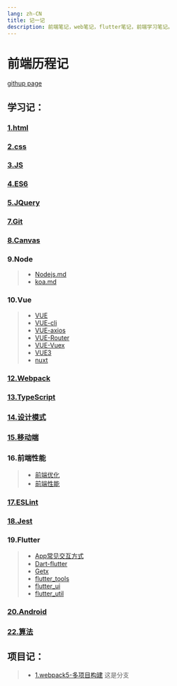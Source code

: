 ```yaml
---
lang: zh-CN
title: 记一记
description: 前端笔记，web笔记，flutter笔记，前端学习笔记。
---
```

# 前端历程记

[githup page](https://wall-e-web.github.io/jiji)

## 学习记：
<!-- [vue](./study/10.Vue/VUE) -->
### <a href="./study/1.html/html.md" target="_blank">1.html</a> 
### <a href="./study/2.css/less.md" target="_blank">2.css</a>
### <a href="./study/3.JS/javascript.md" target="_blank">3.JS</a>
### <a href="./study/4.ES6/ES6.md" target="_blank">4.ES6</a>
### <a href="./study/5.JQuery/JQuery.md" target="_blank">5.JQuery</a>
### <a href="./study/7.Git/git.md" target="_blank">7.Git</a>
### <a href="./study/8.Canvas/canvas.md" target="_blank">8.Canvas</a>
### **9.Node** 
> + <a href="./study/9.Node/Nodejs.md" target="_blank">Nodejs.md</a>
> + <a href="./study/9.Node/koa.md" target="_blank">koa.md</a>
### **10.Vue**
> + <a href="./study/10.Vue/VUE.md" target="_blank">VUE</a>
> + <a href="./study/10.Vue/VUE-cli.md" target="_blank">VUE-cli</a>
> + <a href="./study/10.Vue/VUE-axios.md" target="_blank">VUE-axios</a>
> + <a href="./study/10.Vue/VUE-Router.md" target="_blank">VUE-Router</a>
> + <a href="./study/10.Vue/VUE-Vuex.md" target="_blank">VUE-Vuex</a>
> + <a href="./study/10.Vue/VUE3.md" target="_blank">VUE3</a>
> + <a href="./study/10.Vue/nuxt.md" target="_blank">nuxt</a>
### <a href="./study/12.Webpack/webpack.md" target="_blank">12.Webpack</a>
### <a href="./study/13.TypeScript/Typescript.md" target="_blank">13.TypeScript</a>
### <a href="./study/14.设计模式/设计模式.md" target="_blank">14.设计模式</a>
### <a href="./study/15.移动端/移动端.md" target="_blank">15.移动端</a>
### **16.前端性能**
> + <a href="./study/16.前端性能/前端优化.md" target="_blank">前端优化</a>
> + <a href="./study/16.前端性能/前端性能.md" target="_blank">前端性能</a>
### <a href="./study/17.ESLint/eslint.md" target="_blank">17.ESLint</a>
### <a href="./study/18.Jest/jest.md" target="_blank">18.Jest</a>
### **19.Flutter**
> + <a href="./study/19.Flutter/App常见交互方式.md" target="_blank">App常见交互方式</a>
> + <a href="./study/19.Flutter/Dart-flutter.md" target="_blank">Dart-flutter</a>
> + <a href="./study/19.Flutter/Getx.md" target="_blank">Getx</a>
> + <a href="./study/19.Flutter/flutter_tools.md" target="_blank">flutter_tools</a>
> + <a href="./study/19.Flutter/flutter_ui.md" target="_blank">flutter_ui</a>
> + <a href="./study/19.Flutter/flutter_util.md" target="_blank">flutter_util</a>
### <a href="./study/20.Android/android.md" target="_blank">20.Android</a>
### <a href="./study/22.算法/算法.md" target="_blank">22.算法</a>

## 项目记：
> + <a href="./project/webpack5多项目构建.md" target="_blank">1.webpack5-多项目构建</a>
这是分支